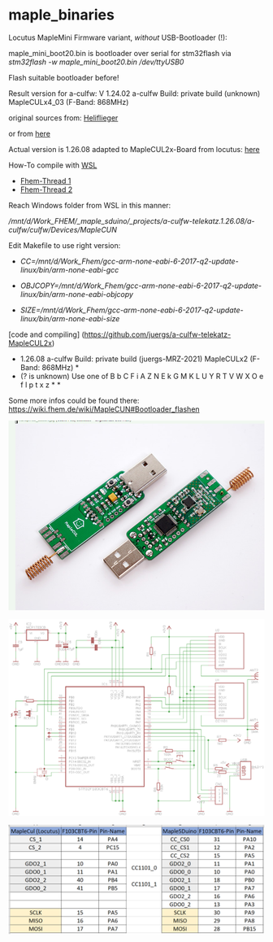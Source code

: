 # maple_binaries
Locutus MapleMini Firmware variant, _without_ USB-Bootloader (!):

maple_mini_boot20.bin is bootloader over serial for stm32flash via *stm32flash -w maple_mini_boot20.bin /dev/ttyUSB0*

Flash suitable bootloader before! 

Result version for a-culfw:
V 1.24.02 a-culfw Build: private build (unknown) MapleCULx4_03 (F-Band: 868MHz)

original sources from: [Heliflieger](https://github.com/heliflieger/a-culfw/tree/master/culfw)

or from [here](https://github.com/Telekatz/a-culfw/tree/MapleSduino/culfw)

Actual version is 1.26.08 adapted to MapleCUL2x-Board from locutus: [here](https://github.com/juergs/a-culfw-telekatz-MapleCUL2x/blob/master/README.md)

How-To compile with [WSL](https://forum.fhem.de/index.php/topic,106278.msg1037755.html#msg1037755)

- [Fhem-Thread 1](https://forum.fhem.de/index.php/topic,80872.msg729752.html#msg729752)
- [Fhem-Thread 2](https://forum.fhem.de/index.php/topic,60458.msg621959.html#msg621959)

Reach Windows folder from WSL in this manner:

*/mnt/d/Work_FHEM/_maple_sduino/_projects/a-culfw-telekatz.1.26.08/a-culfw/culfw/Devices/MapleCUN*

Edit Makefile to use right version:

- *CC=/mnt/d/Work_Fhem/gcc-arm-none-eabi-6-2017-q2-update-linux/bin/arm-none-eabi-gcc*

- *OBJCOPY=/mnt/d/Work_Fhem/gcc-arm-none-eabi-6-2017-q2-update-linux/bin/arm-none-eabi-objcopy*

- *SIZE=/mnt/d/Work_Fhem/gcc-arm-none-eabi-6-2017-q2-update-linux/bin/arm-none-eabi-size*

[code and compiling] (https://github.com/juergs/a-culfw-telekatz-MapleCUL2x)

*  1.26.08 a-culfw Build: private build (juergs-MRZ-2021) MapleCULx2 (F-Band: 868MHz) *
*  (? is unknown) Use one of B b C F i A Z N E k G M K L U Y R T V W X O e f l p t x z * *

Some more infos could be found there:
https://wiki.fhem.de/wiki/MapleCUN#Bootloader_flashen

![Image of MapleCUL2x](https://github.com/juergs/maple_binaries/blob/main/Eigenbau_MapleCUL%20_MapleCUN.png)

![Image of MapleCUL2x-Schmatic](https://github.com/juergs/maple_binaries/blob/main/Locutus_mapleculx2_schematic.png)

![Image of MapleCUL2x-Pinout_differences](https://github.com/juergs/maple_binaries/blob/main/MapleCul_vs_MapleSDuino_Pinzuordnung.png)

